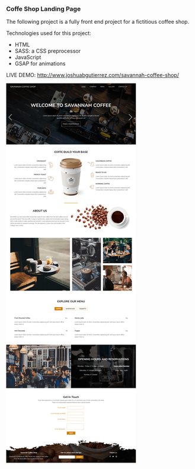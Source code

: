### Coffe Shop Landing Page
The following project is a fully front end project for a fictitious coffee shop.

Technologies used for this project:
    
- HTML
- SASS: a CSS preprocessor
- JavaScript
- GSAP for animations

LIVE DEMO: http://www.joshuabgutierrez.com/savannah-coffee-shop/

![Savannah Coffee Shop Page](images/savannah-repo-img.png "Landing Page")